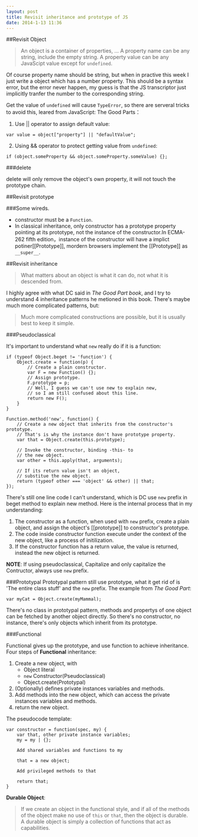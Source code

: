 ```yaml
---
layout: post
title: Revisit inheritance and prototype of JS
date: 2014-1-13 11:36
---
```

##Revisit Object

> An object is a container of properties, ... A property name can be any string, include the empty string. A property value can be any JavaScipt value except for `undefined`.

Of course property name should be string, but when in practive this week I just write a object which has a number property. This should be a syntax error, but the error never happen, my guess is that the JS transcriptor just implicitly tranfer the number to the corresponding string.

Get the value of `undefined` will cause `TypeError`, so there are serveral tricks to avoid this, leared from JavaScript: The Good Parts：

1. Use || operator to assign default value:

```
var value = object["property"] || "defaultValue";
```

2. Using && operator to protect getting value from `undefined`:

```
if (object.someProperty && object.someProperty.someValue) {};
```

###delete

delete will only remove the object's own property, it will not touch the prototype chain.

##Revisit prototype

###Some wireds.
- constructor must be a `Function`.
- In classical inheritance, only constructor has a prototype property pointing at its prototype, not the instance of the constructor.In ECMA-262 fifth edition，instance of the constructor will have a implict potiner[[Prototype]], mordern browsers implement the [[Prototype]] as `__super__`.

##Revisit inheritance

> What matters about an object is what it can do, not what it is descended from.

I highly agree with what DC said in *The Good Part book*, and I try to understand 4 inheritance patterns he metioned in this book. There's maybe much more complicated patterns, but:

> Much more complicated constructions are possible, but it is usually best to keep it simple.

###Pseudoclassical

It's important to understand what `new` really do if it is a function:

```
if (typeof Object.beget != 'function') {
	Object.create = function(p) {
		// Create a plain constructor.
		var F = new Function() {};
		// Assign prototype.
		F.prototype = p;
		// Well, I guess we can't use new to explain new,
		// so I am still confused about this line.
		return new F();
	}
}

Function.method('new', function() {
	// Create a new object that inherits from the constructor's prototype.
	// That's is why the instance don't have prototype property.
	var that = Object.create(this.prototype);

	// Invoke the constructor, binding -this- to 
	// the new object.
	var other = this.apply(that, arguments);

	// If its return value isn't an object,
	// substitue the new object.
	return (typeof other === 'object' && other) || that;
});
```
There's still one line code I can't understand, which is DC use `new` prefix in beget method to explain new method. 
Here is the internal process that in my understanding:

1. The constructor as a function, when used with `new` prefix, create a plain object, and assign the object's [[prototype]] to constructor's prototype.
2. The code inside constructor function execute under the context of the new object, like a process of initilization.
3. If the constructor function has a return value, the value is returned, instead the new object is returned.

**NOTE**: If using pseudoclassical, Capitalize and only capitalize the Contructor, always use `new` prefix.

###Prototypal
Prototypal pattern still use prototype, what it get rid of is 'The entire class stuff' and the `new` prefix. The example from *The Good Part*:

```
var myCat = Object.create(myMammal);
```

There's no class in prototypal pattern, methods and propertys of one object can be fetched by another object directly.
So there's no constructor, no instance, there's only objects which inherit from its prototype.

###Functional

Functional gives up the prototype, and use function to achieve inheritance. Four steps of **Functional** inheritance:

1. Create a new object, with
	- Object literal
	- `new` Constructor(Pseudoclassical)
	- Object.create(Prototypal)
2. (Optionally) defines private instances variables and methods.
3. Add methods into the new object, which can access the private instances variables and methods.
4. return the new object.

The pseudocode template: 

```
var constructor = function(spec, my) {
	var that, other private instance variables;
	my = my | {};

	Add shared variables and functions to my

	that = a new object;

	Add privileged methods to that

	return that;
}
```

**Durable Object**:
> If we create an object in the functional style, and if all of the methods of the object make no use of `this` or `that`, then the object is durable. A durable object is simply a collection of functions that act as capabilities.

